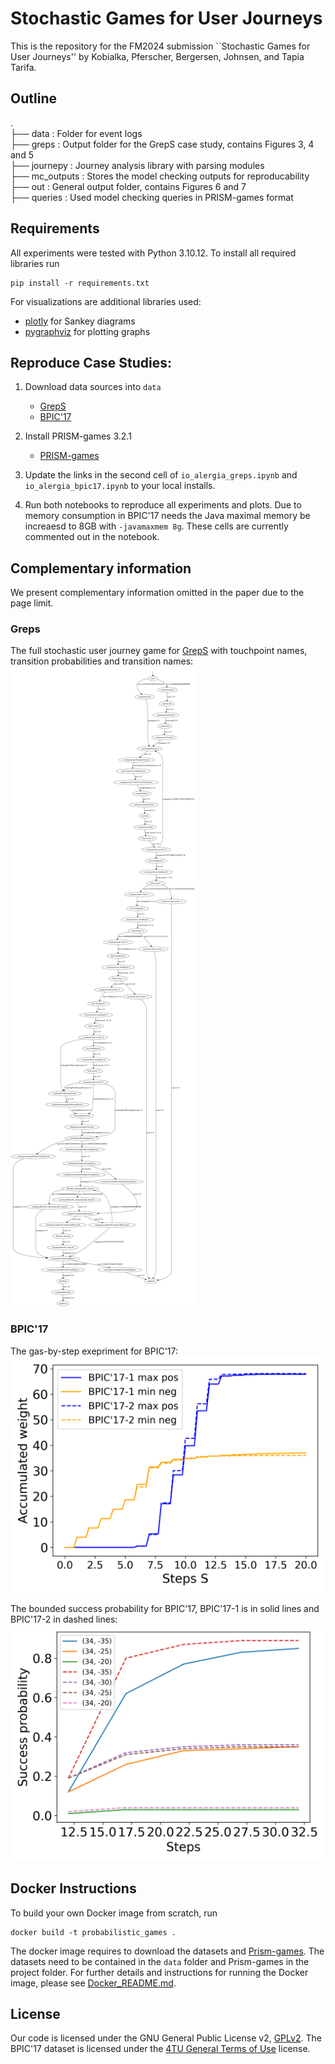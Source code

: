 # Stochastic Games for User Journeys
This is the repository for the FM2024 submission ``Stochastic Games for User Journeys'' by Kobialka, Pferscher, Bergersen, Johnsen, and Tapia Tarifa.

## Outline
.  
├── data : Folder for event logs  
├── greps : Output folder for the GrepS case study, contains Figures 3, 4 and 5  
├── journepy : Journey analysis library with parsing modules  
├── mc_outputs : Stores the model checking outputs for reproducability  
├── out : General output folder, contains Figures 6 and 7  
├── queries : Used model checking queries in PRISM-games format  


## Requirements
All experiments were tested with Python 3.10.12. To install all required libraries run
```
pip install -r requirements.txt
```
For visualizations are additional libraries used:
- [plotly](https://plotly.com/python/getting-started/) for Sankey diagrams
- [pygraphviz](https://pygraphviz.github.io/documentation/stable/install.html) for plotting graphs

## Reproduce Case Studies:

1. Download data sources into `data`
    - [GrepS](https://zenodo.org/records/6962413/files/data.csv?download=1)
    - [BPIC'17](https://data.4tu.nl/articles/dataset/BPI_Challenge_2017/12696884)

2. Install PRISM-games 3.2.1
    - [PRISM-games](https://www.prismmodelchecker.org/games/download.php)

3. Update the links in the second cell of `io_alergia_greps.ipynb` and `io_alergia_bpic17.ipynb` to your local installs.

4. Run both notebooks to reproduce all experiments and plots.
   Due to memory consumption in BPIC'17 needs the Java maximal memory be increaesd to 8GB with `-javamaxmem 8g`. 
    These cells are currently commented out in the notebook.

## Complementary information
We present complementary information omitted in the paper due to the page limit.

### Greps 

The full stochastic user journey game for [GrepS](/greps/greps-example_environment_actions.png) with touchpoint names, transition probabilities and transition names:
![Full GrepS SUJG](/greps/greps-example_environment_actions.png)

### BPIC'17

The gas-by-step exepriment for BPIC'17:
![Stepwise gas bounds](/out/bpic_17_steps.png)

The bounded success probability for BPIC'17, BPIC'17-1 is in solid lines and BPIC'17-2 in dashed lines:
![Bounded success probability](/out/bpic_bounded.png)

## Docker Instructions
To build your own Docker image from scratch, run 
```
docker build -t probabilistic_games .
```
The docker image requires to download the datasets and [Prism-games](https://www.prismmodelchecker.org/dl/prism-games-3.2.1-src.tar.gz).
The datasets need to be contained in the `data` folder and Prism-games in the project folder.
For further details and instructions for running the Docker image, please see [Docker_README.md](Docker_README.md).

## License
Our code is licensed under the GNU General Public License v2, [GPLv2](https://www.gnu.org/licenses/old-licenses/gpl-2.0.html).
The BPIC'17 dataset is licensed under the [4TU General Terms of Use](https://data.4tu.nl/articles/_/12721292/1) license.
